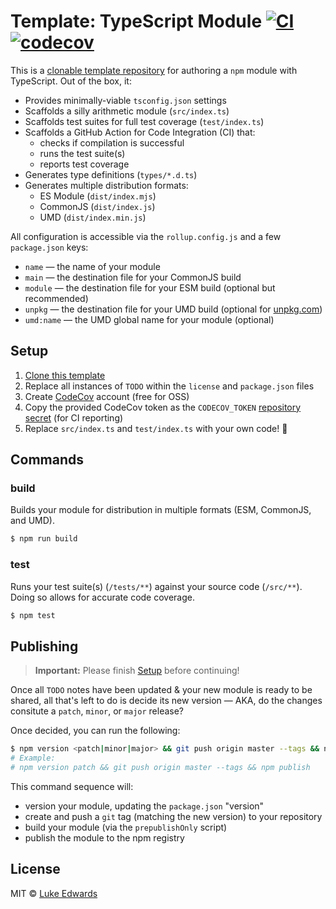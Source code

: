 # Template: TypeScript Module [![CI](https://github.com/lukeed/typescript-module/workflows/CI/badge.svg)](https://github.com/lukeed/typescript-module/actions) [![codecov](https://badgen.now.sh/codecov/c/github/lukeed/typescript-module)](https://codecov.io/gh/lukeed/typescript-module)

This is a [clonable template repository](https://docs.github.com/en/github/creating-cloning-and-archiving-repositories/creating-a-repository-from-a-template) for authoring a `npm` module with TypeScript. Out of the box, it:

* Provides minimally-viable `tsconfig.json` settings
* Scaffolds a silly arithmetic module (`src/index.ts`)
* Scaffolds test suites for full test coverage (`test/index.ts`)
* Scaffolds a GitHub Action for Code Integration (CI) that:
  * checks if compilation is successful
  * runs the test suite(s)
  * reports test coverage
* Generates type definitions (`types/*.d.ts`)
* Generates multiple distribution formats:
  * ES Module (`dist/index.mjs`)
  * CommonJS (`dist/index.js`)
  * UMD (`dist/index.min.js`)

All configuration is accessible via the `rollup.config.js` and a few `package.json` keys:

* `name` &mdash; the name of your module
* `main` &mdash; the destination file for your CommonJS build
* `module` &mdash; the destination file for your ESM build (optional but recommended)
* `unpkg` &mdash; the destination file for your UMD build (optional for [unpkg.com](https://unpkg.com/))
* `umd:name` &mdash; the UMD global name for your module (optional)

## Setup

1. [Clone this template](https://docs.github.com/en/github/creating-cloning-and-archiving-repositories/creating-a-repository-from-a-template)
2. Replace all instances of `TODO` within the `license` and `package.json` files
3. Create [CodeCov](https://codecov.io) account (free for OSS)
4. Copy the provided CodeCov token as the `CODECOV_TOKEN` [repository secret](https://docs.github.com/en/actions/configuring-and-managing-workflows/creating-and-storing-encrypted-secrets#creating-encrypted-secrets-for-a-repository) (for CI reporting)
5. Replace `src/index.ts` and `test/index.ts` with your own code! 🎉

## Commands

### build

Builds your module for distribution in multiple formats (ESM, CommonJS, and UMD).

```sh
$ npm run build
```

### test

Runs your test suite(s) (`/tests/**`) against your source code (`/src/**`).<br>Doing so allows for accurate code coverage.

```sh
$ npm test
```

## Publishing

> **Important:** Please finish [Setup](#setup) before continuing!

Once all `TODO` notes have been updated & your new module is ready to be shared, all that's left to do is decide its new version &mdash; AKA, do the changes consitute a `patch`, `minor`, or `major` release?

Once decided, you can run the following:

```sh
$ npm version <patch|minor|major> && git push origin master --tags && npm publish
# Example:
# npm version patch && git push origin master --tags && npm publish
```

This command sequence will:
* version your module, updating the `package.json` "version"
* create and push a `git` tag (matching the new version) to your repository
* build your module (via the `prepublishOnly` script)
* publish the module to the npm registry

## License

MIT © [Luke Edwards](https://lukeed.com)
